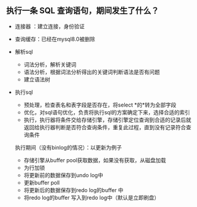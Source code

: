 ## 执行一条 SQL 查询语句，期间发生了什么？

- 连接器 ：建立连接，身份验证

- 查询缓存：已经在mysql8.0被删除

- 解析sql
  - 词法分析，解析关键词
  - 语法分析，根据词法分析得出的关键词判断语法是否有问题
  - 建立语法树
  
- 执行sql
  - 预处理，检查表名和表字段是否存在，将select \*的\*转为全部字段
  - 优化，对sql语句优化，负责将执行sql的方案确定下来，选择合适的索引
  - 执行，执行器将条件交给存储引擎，存储引擎定位查询到合适的记录后就返回给执行器判断是否符合查询条件，重复此过程，直到没有记录符合查询条件
  
  执行期间（没有binlog的情况）：以更新为例子
  
  - 存储引擎从buffer pool获取数据，如果没有获取，从磁盘加载
  - 为行加锁
  - 将更新前的数据保存到undo log中
  - 更新buffer poll
  - 将更新后的数据保存到redo log的buffer 中
  - 将redo log的buffer 写入到redo log中（默认是立即刷盘）
